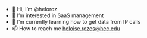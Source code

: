 - 👋 Hi, I’m @heloroz
- 👀 I’m interested in SaaS management
- 🌱 I’m currently learning how to get data from IP calls
- 📫 How to reach me heloise.rozes@hec.edu 

<!---
heloroz/heloroz is a ✨ special ✨ repository because its `README.md` (this file) appears on your GitHub profile.
You can click the Preview link to take a look at your changes.
--->
